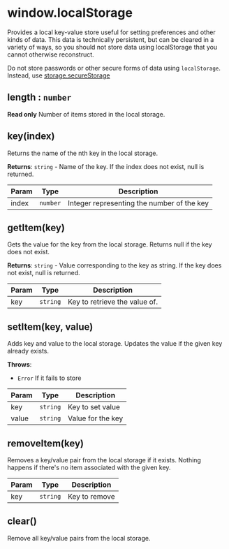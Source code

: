 
<a name="localstorage" id="localstorage"></a>

# window.localStorage
Provides a local key-value store useful for setting preferences and other kinds of data.
This data is technically persistent, but can be cleared in a variety of ways,
so you should not store data using localStorage that you cannot otherwise reconstruct.
<InlineAlert variant="warning" slots="text"/>

Do not store passwords or other secure forms of data using `localStorage`. Instead, use [storage.secureStorage](/uxp-api/reference-js/Modules/uxp/Key-Value%20Storage/SecureStorage/)



<a name="localstorage-length" id="localstorage-length"></a>

## length : `number`
**Read only**
Number of items stored in the local storage.



<a name="localstorage-key" id="localstorage-key"></a>

## key(index)
Returns the name of the nth key in the local storage.

**Returns**: `string` - Name of the key. If the index does not exist, null is returned.  

| Param | Type | Description |
| --- | --- | --- |
| index | `number` | Integer representing the number of the key |



<a name="localstorage-getitem" id="localstorage-getitem"></a>

## getItem(key)
Gets the value for the key from the local storage.
Returns null if the key does not exist.

**Returns**: `string` - Value corresponding to the key as string. If the key does not exist, null is returned.  

| Param | Type | Description |
| --- | --- | --- |
| key | `string` | Key to retrieve the value of. |



<a name="localstorage-setitem" id="localstorage-setitem"></a>

## setItem(key, value)
Adds key and value to the local storage.
Updates the value if the given key already exists.

**Throws**:

- `Error` If it fails to store


| Param | Type | Description |
| --- | --- | --- |
| key | `string` | Key to set value |
| value | `string` | Value for the key |



<a name="localstorage-removeitem" id="localstorage-removeitem"></a>

## removeItem(key)
Removes a key/value pair from the local storage if it exists.
Nothing happens if there's no item associated with the given key.


| Param | Type | Description |
| --- | --- | --- |
| key | `string` | Key to remove |



<a name="localstorage-clear" id="localstorage-clear"></a>

## clear()
Remove all key/value pairs from the local storage.


  